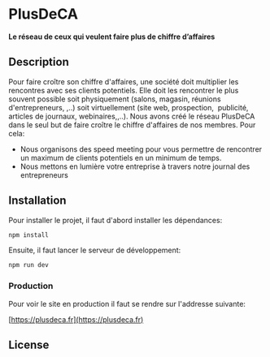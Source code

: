 # PlusDeCA

__Le réseau de ceux qui veulent faire plus de chiffre d’affaires__


## Description

Pour faire croître son chiffre d'affaires, une société doit multiplier les rencontres avec ses clients potentiels. Elle doit les rencontrer le plus souvent possible soit physiquement (salons, magasin, réunions d'entrepreneurs, ,..) soit virtuellement (site web, prospection,  publicité, articles de journaux, webinaires,,..). Nous avons créé le réseau PlusDeCA dans le seul but de faire croître le chiffre d'affaires de nos membres. Pour cela:

-   Nous organisons des speed meeting pour vous permettre de rencontrer un maximum de clients potentiels en un minimum de temps.
-   Nous mettons en lumière votre entreprise à travers notre journal des entrepreneurs

## Installation

Pour installer le projet, il faut d'abord installer les dépendances:

```bash
npm install
```

Ensuite, il faut lancer le serveur de développement:

```bash
npm run dev
```

### Production 

Pour voir le site en production il faut se rendre sur l'addresse suivante: 

[https://plusdeca.fr](https://plusdeca.fr)

## License

